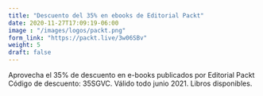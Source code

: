 ```yaml
---
title: "Descuento del 35% en ebooks de Editorial Packt"
date: 2020-11-27T17:09:19-06:00
image : "/images/logos/packt.png"
form_link: "https://packt.live/3w06SBv"
weight: 5
draft: false
---
```


Aprovecha el 35% de descuento en e-books publicados por Editorial Packt
Código de descuento: 35SGVC. Válido todo junio 2021. Libros disponibles.
 
